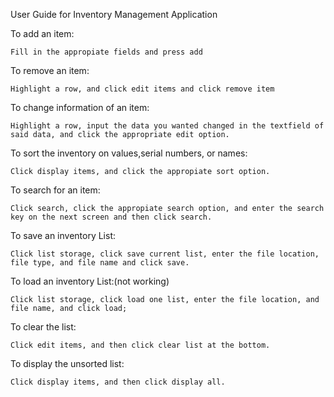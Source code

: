 User Guide for Inventory Management Application

To add an item:

    Fill in the appropiate fields and press add

To remove an item:
    
    Highlight a row, and click edit items and click remove item

To change information of an item:

    Highlight a row, input the data you wanted changed in the textfield of said data, and click the appropriate edit option.

To sort the inventory on values,serial numbers, or names:

    Click display items, and click the appropiate sort option.
To search for an item:

    Click search, click the appropiate search option, and enter the search key on the next screen and then click search.
To save an inventory List:

    Click list storage, click save current list, enter the file location, file type, and file name and click save.
To load an inventory List:(not working)

    Click list storage, click load one list, enter the file location, and file name, and click load;
To clear the list:

    Click edit items, and then click clear list at the bottom.
To display the unsorted list:

    Click display items, and then click display all.